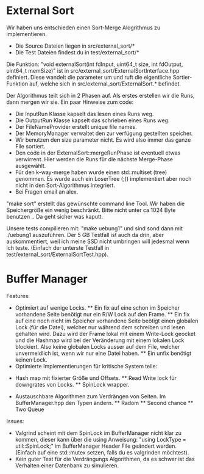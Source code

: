    
External Sort
=============

Wir haben uns entschieden einen Sort-Merge Alogrithmus zu implementieren.

* Die Source Dateien liegen in src/external_sort/*
* Die Test Dateien findest du in test/external_sort/*

Die Funktion:
"void externalSort(int fdInput, uint64_t size, int fdOutput, uint64_t memSize)"
ist in src/external_sort/ExternalSortInterface.hpp definiert. Diese wandelt die parameter um und ruft die eigentliche Sortier-Funktion auf, welche sich in src/external_sort/ExternalSort.* befindet.

Der Algorithmus teilt sich in 2 Phasen auf. Als erstes erstellen wir die Runs, dann mergen wir sie. Ein paar Hinweise zum code:

* Die InputRun Klasse kapselt das lesen eines Runs weg.
* Die OutputRun Klasse kapselt das schrieben eines Runs weg.
* Der FileNameProvider erstellt unique file names.
* Der MemoryManager verwaltet den zur verfügung gestellten speicher.
* Wir benutzen den size parameter nicht. Es wird also immer das ganze File sortiert.
* Den code in der ExternalSort::mergeRunPhase ist eventuell etwas verwirrent. Hier werden die Runs für die nächste Merge-Phase ausgewählt.
* Für den k-way-merge haben wurde einen std::multiset (tree) genommen. Es wurde auch ein LoserTree (;)) implementiert aber noch nicht in den Sort-Algorithmus integriert.
* Bei Fragen email an alex.

"make sort" erstellt das gewünschte command line Tool. Wir haben die Speichergröße ein wenig beschränkt. Bitte nicht unter ca 1024 Byte benutzen .. Da geht sicher was kaputt.

Unsere tests compilieren mit: "make uebung1" und sind sond dann mit ./uebung1 auszuführen. Der 5 GB Testfall ist auch da drin, aber auskommentiert, weil ich meine SSD nicht umbringen will jedesmal wenn ich teste. (Einfach der unterste Testfall in test/external_sort/ExternalSortTest.hpp).

Buffer Manager
==============

Features:
* Optimiert auf wenige Locks.
** Ein fix auf eine schon im Speicher vorhandene Seite benötigt nur ein R/W Lock auf den Frame.
** Ein fix auf eine noch nicht im Speicher vorhandene Seite beötigt einen globalen Lock (für die Datei), welcher nur während dem schreiben und lesen gehalten wird. Dazu wird der Frame lokal mit einem Write-Lock geocket und die Hashmap wird bei der Veränderung mit einem lokalen Lock blockiert. Also keine globalen Locks ausser auf dem File, welcher unvermeidlich ist, wenn wir nur eine Datei haben.
** Ein unfix benötigt keinen Lock.
* Optimierte Implementierungen für kritische System teile:
- Hash map mit fixierter Größe und Offsets.
** Read Write lock für downgrates von Locks.
** SpinLock wrapper.
* Austauschbare Algorithmen zum Verdrängen von Seiten. Im BufferManager.hpp den Typen ändern.
** Radom
** Second chance
** Two Queue

Issues:
* Valgrind scheint mit dem SpinLock im BufferManager nicht klar zu kommen, dieser kann über die using Anweisung: "using LockType = util::SpinLock;" im BufferManager Header File geändert werden. (Einfach auf eine std::mutex setzen, falls du es valgrinden möchtest).
* Kein guter Test für die Verdrängungs Algorithmen, da es schwer ist das Verhalten einer Datenbank zu simulieren.
